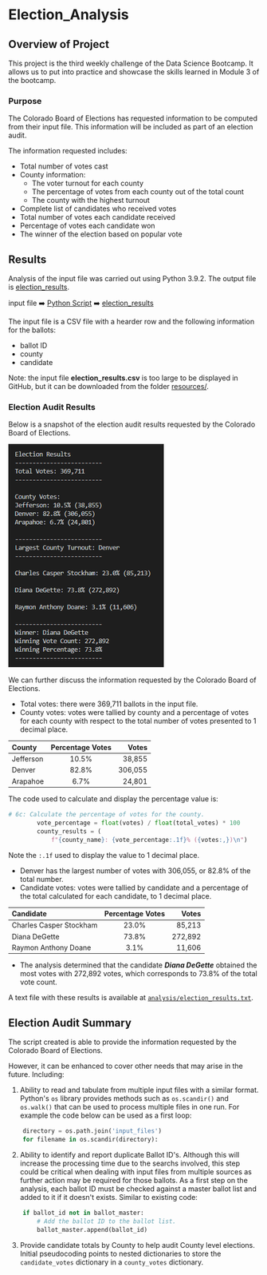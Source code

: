 # Election_Analysis

## Overview of Project

This project is the third weekly challenge of the Data Science Bootcamp.  It allows us to put into practice and showcase the skills learned in Module 3 of the bootcamp.

### Purpose

The Colorado Board of Elections has requested information to be computed from their input file. This information will be included as part of an election audit.

The information requested includes:

- Total number of votes cast
- County information:
    - The voter turnout for each county
    - The percentage of votes from each county out of the total count
    - The county with the highest turnout
- Complete list of candidates who received votes
- Total number of votes each candidate received
- Percentage of votes each candidate won
- The winner of the election based on popular vote

## Results

Analysis of the input file was carried out using Python 3.9.2.  The output file is [election_results](/analysis/election_results.txt).

input file :arrow_right: [Python Script](PyPoll_Challenge.py)    :arrow_right: [election_results](/analysis/election_results.txt)

The input file is a CSV file with a hearder row and the following information for the ballots:

- ballot ID
- county
- candidate

Note: the input file **election_results.csv** is too large to be displayed in GitHub, but it can be downloaded from the folder [resources/](resources/).

### Election Audit Results

Below is a snapshot of the election audit results requested by the Colorado Board of Elections.

[![election results](/resources/election_results_snapshot.png "Election Results")](/resources/election_results_snapshot.png)

We can further discuss the information requested by the Colorado Board of Elections.

- Total votes: there were 369,711 ballots in the input file.
- County votes: votes were tallied by county and a percentage of votes for each county with respect to the total number of votes presented to 1 decimal place.

| County    | Percentage Votes  | Votes |
|:---       |:---:              |---:   |
| Jefferson  | 10.5% | 38,855 |
| Denver | 82.8% | 306,055 |
| Arapahoe | 6.7% | 24,801|

  The code used to calculate and display the percentage value is:

```python
# 6c: Calculate the percentage of votes for the county.
        vote_percentage = float(votes) / float(total_votes) * 100
        county_results = (
            f"{county_name}: {vote_percentage:.1f}% ({votes:,})\n")
```

  Note the ` :.1f ` used to display the value to 1 decimal place.

- Denver has the largest number of votes with 306,055, or 82.8% of the total number.
- Candidate votes: votes were tallied by candidate and a percentage of the total calculated for each candidate, to 1 decimal place.

| Candidate    | Percentage Votes  | Votes |
|:---       |:---:              |---:   |
| Charles Casper Stockham | 23.0% | 85,213 |
| Diana DeGette | 73.8% | 272,892 |
| Raymon Anthony Doane | 3.1% | 11,606 |

- The analysis determined that the candidate ***Diana DeGette*** obtained the most votes with 272,892 votes, which corresponds to 73.8% of the total vote count.

A text file with these results is available at [`analysis/election_results.txt`](analysis/election_results.txt).

## Election Audit Summary

The script created is able to provide the information requested by the Colorado Board of Elections.  

However, it can be enhanced to cover other needs that may arise in the future.  Including:

1. Ability to read and tabulate from multiple input files with a similar format. Python's `os` library provides methods such as `os.scandir()` and `os.walk()` that can be used to process multiple files in one run. For example the code below can be used as a first loop:

```python
    directory = os.path.join('input_files')
    for filename in os.scandir(directory):
```

2. Ability to identify and report duplicate Ballot ID's. Although this will increase the processing time due to the searchs involved, this step could be critical when dealing with input files from multiple sources as further action may be required for those ballots. As a first step on the analysis, each ballot ID must be checked against a master ballot list and added to it if it doesn't exists. Similar to existing code:

```python
    if ballot_id not in ballot_master:
        # Add the ballot ID to the ballot list.
        ballot_master.append(ballot_id)
```

3. Provide candidate totals by County to help audit County level elections. Initial pseudocoding points to nested dictionaries to store the `candidate_votes` dictionary in a `county_votes` dictionary.